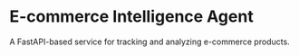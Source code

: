 # E-commerce Intelligence Agent

A FastAPI-based service for tracking and analyzing e-commerce products.
